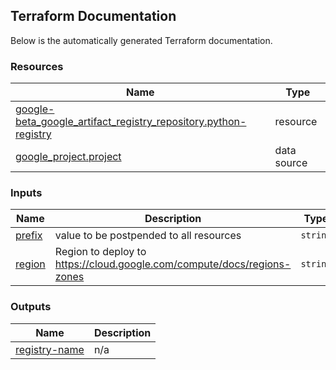 <!-- BEGIN_TF_DOCS -->
## Terraform Documentation
Below is the automatically generated Terraform documentation.



### Resources

| Name | Type |
|------|------|
| [google-beta_google_artifact_registry_repository.python-registry](https://registry.terraform.io/providers/hashicorp/google-beta/latest/docs/resources/google_artifact_registry_repository) | resource |
| [google_project.project](https://registry.terraform.io/providers/hashicorp/google/latest/docs/data-sources/project) | data source |

### Inputs

| Name | Description | Type | Default | Required |
|------|-------------|------|---------|:--------:|
| <a name="input_prefix"></a> [prefix](#input\_prefix) | value to be postpended to all resources | `string` | n/a | yes |
| <a name="input_region"></a> [region](#input\_region) | Region to deploy to <https://cloud.google.com/compute/docs/regions-zones> | `string` | n/a | yes |

### Outputs

| Name | Description |
|------|-------------|
| <a name="output_registry-name"></a> [registry-name](#output\_registry-name) | n/a |
<!-- END_TF_DOCS -->
